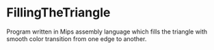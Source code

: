 # FillingTheTriangle
 Program written in Mips assembly language which fills the triangle with smooth color transition from one edge to another.
